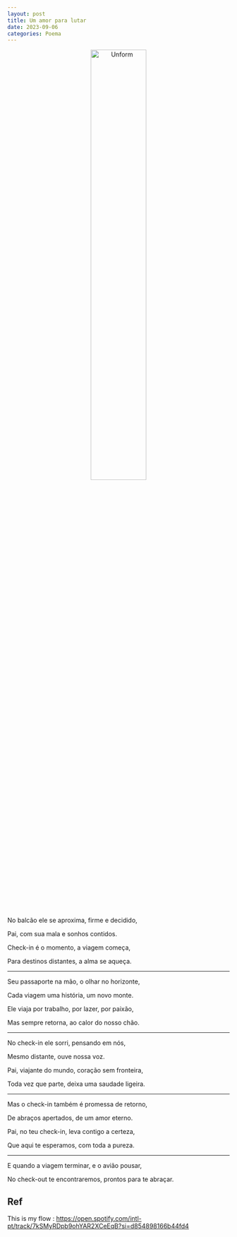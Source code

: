 ```yaml
---
layout: post
title: Um amor para lutar
date: 2023-09-06
categories: Poema
---
```


<p align="center">
<img src="{{ site.baseurl }}/images/2023-09-06-Um-amor-para-lutar.png" height="50%" width="50%" alt="Unform" />
</p>

No balcão ele se aproxima, firme e decidido,

Pai, com sua mala e sonhos contidos.

Check-in é o momento, a viagem começa,

Para destinos distantes, a alma se aqueça.

---

Seu passaporte na mão, o olhar no horizonte,

Cada viagem uma história, um novo monte.

Ele viaja por trabalho, por lazer, por paixão,

Mas sempre retorna, ao calor do nosso chão.

---

No check-in ele sorri, pensando em nós,

Mesmo distante, ouve nossa voz.

Pai, viajante do mundo, coração sem fronteira,

Toda vez que parte, deixa uma saudade ligeira.

---

Mas o check-in também é promessa de retorno,

De abraços apertados, de um amor eterno.

Pai, no teu check-in, leva contigo a certeza,

Que aqui te esperamos, com toda a pureza.

---

E quando a viagem terminar, e o avião pousar,

No check-out te encontraremos, prontos para te abraçar.

## Ref

This is my flow : https://open.spotify.com/intl-pt/track/7kSMyRDpb9ohYAR2XCeEqB?si=d854898166b44fd4